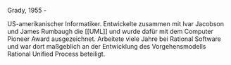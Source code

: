 Grady, 1955 - 

US-amerikanischer Informatiker. Entwickelte zusammen mit Ivar Jacobson und James Rumbaugh die [[UML]] und wurde dafür mit dem Computer Pioneer Award ausgezeichnet. Arbeitete viele Jahre bei Rational Software und war dort maßgeblich an der Entwicklung des Vorgehensmodells  Rational Unified Process beteiligt.